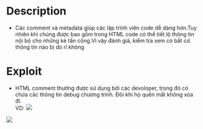 # Description
- Các comment và metadata giúp các lập trình viên code dễ dàng hơn.Tuy nhiên khi chúng được bao gồm trong HTML code có thể tiết lộ thông tin nội bộ cho những kẻ tấn công.Vì vậy đánh giá, kiểm tra xem có bất cứ thông tin nào bị dò rỉ không
# Exploit
- HTML comment thường được sử dụng bởi các devoloper, trong đó có chứa các thông tin debug chương trình. Đôi khi họ quên mất không xóa đi.  
VD:
![](https://github.com/huyenlamchiton/owasp/blob/master/Information%20Gathering/image/005-1.png)  

![](https://github.com/huyenlamchiton/owasp/blob/master/Information%20Gathering/image/005-2.png)  